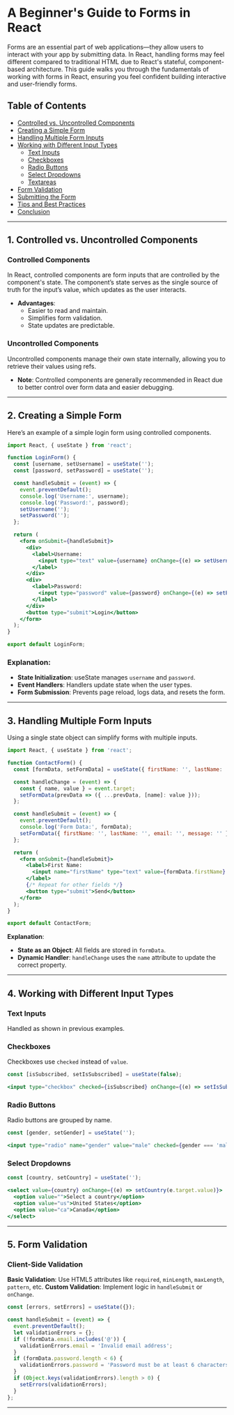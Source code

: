 # A Beginner's Guide to Forms in React

Forms are an essential part of web applications—they allow users to interact with your app by submitting data. In React, handling forms may feel different compared to traditional HTML due to React's stateful, component-based architecture. This guide walks you through the fundamentals of working with forms in React, ensuring you feel confident building interactive and user-friendly forms.

## Table of Contents

- [Controlled vs. Uncontrolled Components](#controlled-vs-uncontrolled-components)
- [Creating a Simple Form](#creating-a-simple-form)
- [Handling Multiple Form Inputs](#handling-multiple-form-inputs)
- [Working with Different Input Types](#working-with-different-input-types)
  - [Text Inputs](#text-inputs)
  - [Checkboxes](#checkboxes)
  - [Radio Buttons](#radio-buttons)
  - [Select Dropdowns](#select-dropdowns)
  - [Textareas](#textareas)
- [Form Validation](#form-validation)
- [Submitting the Form](#submitting-the-form)
- [Tips and Best Practices](#tips-and-best-practices)
- [Conclusion](#conclusion)

---


## 1. Controlled vs. Uncontrolled Components

### Controlled Components

In React, controlled components are form inputs that are controlled by the component's state. The component’s state serves as the single source of truth for the input’s value, which updates as the user interacts.

- **Advantages**:
  - Easier to read and maintain.
  - Simplifies form validation.
  - State updates are predictable.

### Uncontrolled Components

Uncontrolled components manage their own state internally, allowing you to retrieve their values using refs.

- **Note**: Controlled components are generally recommended in React due to better control over form data and easier debugging.

---


## 2. Creating a Simple Form

Here’s an example of a simple login form using controlled components.

```jsx
import React, { useState } from 'react';

function LoginForm() {
  const [username, setUsername] = useState('');
  const [password, setPassword] = useState('');

  const handleSubmit = (event) => {
    event.preventDefault();
    console.log('Username:', username);
    console.log('Password:', password);
    setUsername('');
    setPassword('');
  };

  return (
    <form onSubmit={handleSubmit}>
      <div>
        <label>Username:
          <input type="text" value={username} onChange={(e) => setUsername(e.target.value)} required />
        </label>
      </div>
      <div>
        <label>Password:
          <input type="password" value={password} onChange={(e) => setPassword(e.target.value)} required />
        </label>
      </div>
      <button type="submit">Login</button>
    </form>
  );
}

export default LoginForm;

```

### Explanation:
- **State Initialization**: useState manages `username` and `password`.
- **Event Handlers**: Handlers update state when the user types.
- **Form Submission**: Prevents page reload, logs data, and resets the form.

---


## 3. Handling Multiple Form Inputs

Using a single state object can simplify forms with multiple inputs.


```jsx
import React, { useState } from 'react';

function ContactForm() {
  const [formData, setFormData] = useState({ firstName: '', lastName: '', email: '', message: '' });

  const handleChange = (event) => {
    const { name, value } = event.target;
    setFormData(prevData => ({ ...prevData, [name]: value }));
  };

  const handleSubmit = (event) => {
    event.preventDefault();
    console.log('Form Data:', formData);
    setFormData({ firstName: '', lastName: '', email: '', message: '' });
  };

  return (
    <form onSubmit={handleSubmit}>
      <label>First Name:
        <input name="firstName" type="text" value={formData.firstName} onChange={handleChange} required />
      </label>
      {/* Repeat for other fields */}
      <button type="submit">Send</button>
    </form>
  );
}

export default ContactForm;
```

**Explanation**:
- **State as an Object**: All fields are stored in `formData`.
- **Dynamic Handler**: `handleChange` uses the `name` attribute to update the correct property.

---


## 4. Working with Different Input Types

### Text Inputs
Handled as shown in previous examples.

### Checkboxes
Checkboxes use `checked` instead of `value`.

```jsx
const [isSubscribed, setIsSubscribed] = useState(false);

<input type="checkbox" checked={isSubscribed} onChange={(e) => setIsSubscribed(e.target.checked)} />
```

### Radio Buttons
Radio buttons are grouped by name.

```jsx
const [gender, setGender] = useState('');

<input type="radio" name="gender" value="male" checked={gender === 'male'} onChange={(e) => setGender(e.target.value)} />
```

### Select Dropdowns

```jsx
const [country, setCountry] = useState('');

<select value={country} onChange={(e) => setCountry(e.target.value)}>
  <option value="">Select a country</option>
  <option value="us">United States</option>
  <option value="ca">Canada</option>
</select>
```

---


## 5. Form Validation

### Client-Side Validation
**Basic Validation**: Use HTML5 attributes like `required`, `minLength`, `maxLength`, `pattern`, etc.
**Custom Validation**: Implement logic in `handleSubmit` or `onChange`.

```jsx
const [errors, setErrors] = useState({});

const handleSubmit = (event) => {
  event.preventDefault();
  let validationErrors = {};
  if (!formData.email.includes('@')) {
    validationErrors.email = 'Invalid email address';
  }
  if (formData.password.length < 6) {
    validationErrors.password = 'Password must be at least 6 characters';
  }
  if (Object.keys(validationErrors).length > 0) {
    setErrors(validationErrors);
  }
};
```

---


